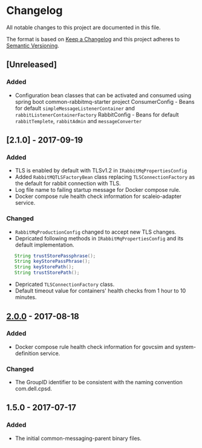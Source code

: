 # Changelog
All notable changes to this project are documented in this file.
 
The format is based on [Keep a Changelog](http://keepachangelog.com/)
and this project adheres to [Semantic Versioning](http://semver.org/).

## [Unreleased]
### Added
 - Configuration bean classes that can be activated and consumed using spring boot common-rabbitmq-starter project
 	ConsumerConfig - Beans for default ```simpleMessageListenerContainer``` and ```rabbitListenerContainerFactory```
	RabbitConfig - Beans for default ```rabbitTemplete```, ```rabbitAdmin``` and ```messageConverter```

## [2.1.0] - 2017-09-19

### Added
 - TLS is enabled by default with TLSv1.2 in ```IRabbitMqPropertiesConfig```
 - Added ```RabbitMQTLSFactoryBean``` class replacing ```TLSConnectionFactory``` as the default for rabbit connection with TLS.
 - Log file name to failing startup message for Docker compose rule.
 - Docker compose rule health check information for scaleio-adapter service.

### Changed
 - ```RabbitMqProductionConfig``` changed to accept new TLS changes.
 -  Depricated following methods in ```IRabbitMqPropertiesConfig``` and its default implementation.
   ```Java
      String trustStorePassphrase();
      String keyStorePassPhrase();
      String keyStorePath();
      String trustStorePath();
   ```
 -  Depricated ```TLSConnectionFactory``` class.
 -  Default timeout value for containers' health checks from 1 hour to 10 minutes.

## [2.0.0] - 2017-08-18

### Added
 - Docker compose rule health check information for govcsim and system-definition service.
 
### Changed
 - The GroupID identifier to be consistent with the naming convention com.dell.cpsd.

## 1.5.0 - 2017-07-17

### Added
 - The initial common-messaging-parent binary files.

[2.0.0]: https://github.com/dellemc-symphony/common-messaging-parent/compare/1.5.0...2.0.0
